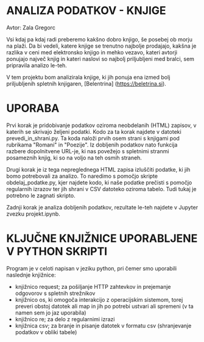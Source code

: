 # ANALIZA PODATKOV - KNJIGE

Avtor: Zala Gregorc

Vsi kdaj pa kdaj radi preberemo kakšno dobro knjigo, še posebej ob morju na plaži. Da bi vedeli, katere knjige se trenutno najbolje prodajajo, kakšna je razlika v ceni med elektronsko knjigo in mehko vezavo, kateri avtorji ponujajo največ knjig in kateri naslovi so najbolj priljubljeni med bralci, sem pripravila analizo le-teh.

V tem projektu bom analizirala knjige, ki jih ponuja ena izmed bolj priljubljenih spletnih knjigaren, [Belentrina] (https://beletrina.si). 

# UPORABA

Prvi korak je pridobivanje podatkov oziroma neobdelanih (HTML) zapisov, v katerih se skrivajo željeni podatki. Kodo za ta korak najdete v datoteki prevedi_in_shrani.py. Ta koda naloži prvih osem strani s knjigami pod rubrikama "Romani" in "Poezije". Iz dobljenih podatkov nato funkcija razbere dopolnitvene URL-je, ki nas povežejo s spletnimi stranmi posameznih knjig, ki so na voljo na teh osmih straneh.

Drugi korak je iz tega nepreglednega HTML zapisa izluščiti podatke, ki jih bomo potrebovali za analizo. To naredimo s pomočjo skripte obdelaj_podatke.py, kjer najdete kodo, ki naše podatke prečisti s pomočjo regularnih izrazov ter jih shrani v CSV datoteko oziroma tabelo. Tudi tukaj je potrebno le zagnati skripto.

Zadnji korak je analiza dobljenih podatkov, rezultate le-teh najdete v Jupyter zvezku projekt.ipynb.

# KLJUČNE KNJIŽNICE UPORABLJENE V PYTHON SKRIPTI

Program je v celoti napisan v jeziku python, pri čemer smo uporabili naslednje knjižnice:
 - knjižnico request; za pošiljanje HTTP zahtevkov in prejemanje odgovorov s spletnih strežnikov 
 - knjižnico os, ki omogoča interakcijo z operacijskim sistemom, torej preveri obstoj datotek ali map in jih po potrebi ustvari ali spremeni (v ta namen sem jo jaz uporabila) 
 - knjižnico re; za delo z regularnimi izrazi
 - knjižnica csv; za branje in pisanje datotek v formatu csv (shranjevanje podatkov v obliki tabele)